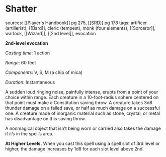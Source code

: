 # Shatter
sources: [[Player's Handbook]] pg 275, [[SRD]] pg 178
tags: artificer (artillerist), [[Bard]], cleric (tempest), monk (four elements), [[Sorceror]], warlock, [[Wizard]], [[2nd level]], evocation

**2nd-level evocation**

*Casting time*: 1 action

*Range*: 60 feet

*Components*: V, S, M (a chip of mica)

*Duration*: Instantaneous

A sudden loud ringing noise, painfully intense, erupts from a point of your choice within range. Each creature in a 10-foot-radius sphere centered on that point must make a Constitution saving throw. A creature takes 3d8 thunder damage on a failed save, or half as much damage on a successful one. A creature made of inorganic material such as stone, crystal, or metal has disadvantage on this saving throw.

A nonmagical object that isn’t being worn or carried also takes the damage if it’s in the spell’s area.

**At Higher Levels.** When you cast this spell using a spell slot of 3rd level or higher, the damage increases by 1d8 for each slot level above 2nd.
